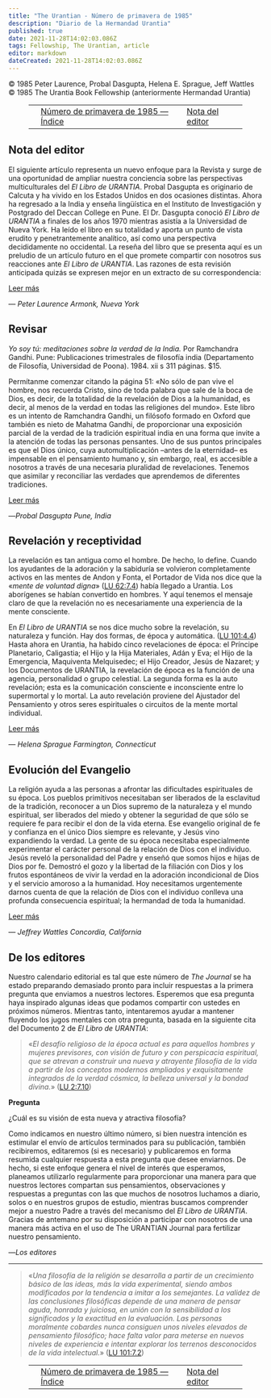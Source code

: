```yaml
---
title: "The Urantian - Número de primavera de 1985"
description: "Diario de la Hermandad Urantia"
published: true
date: 2021-11-28T14:02:03.086Z
tags: Fellowship, The Urantian, article
editor: markdown
dateCreated: 2021-11-28T14:02:03.086Z
---
```


<p class="v-card v-sheet theme--light grey lighten-3 px-2">© 1985 Peter Laurence, Probal Dasgupta, Helena E. Sprague, Jeff Wattles<br>© 1985 The Urantia Book Fellowship (anteriormente Hermandad Urantia)</p>
<figure class="table chapter-navigator">
  <table>
    <tbody>
      <tr>
        <td>
        </td>
        <td>
        <a href="/es/index/articles_the_urantian#número-de-primavera-de-1985">
          <span class="mdi mdi-book-open-variant"></span><span class="pl-2">Número de primavera de 1985 — Índice</span>
        </a>
        </td>
        <td>
        <a href="/es/article/Peter_Laurence/Editors_Note">
          <span class="pr-2">Nota del editor</span><span class="mdi mdi-arrow-right-drop-circle"></span>
        </a>
        </td>
      </tr>
    </tbody>
  </table>
</figure>



## Nota del editor

El siguiente artículo representa un nuevo enfoque para la Revista y surge de una oportunidad de ampliar nuestra conciencia sobre las perspectivas multiculturales del _El Libro de URANTIA_. Probal Dasgupta es originario de Calcuta y ha vivido en los Estados Unidos en dos ocasiones distintas. Ahora ha regresado a la India y enseña lingüística en el Instituto de Investigación y Postgrado del Deccan College en Pune. El Dr. Dasgupta conoció _El Libro de URANTIA_ a finales de los años 1970 mientras asistía a la Universidad de Nueva York. Ha leído el libro en su totalidad y aporta un punto de vista erudito y penetrantemente analítico, así como una perspectiva decididamente no occidental. La reseña del libro que se presenta aquí es un preludio de un artículo futuro en el que promete compartir con nosotros sus reacciones ante _El Libro de URANTIA_. Las razones de esta revisión anticipada quizás se expresen mejor en un extracto de su correspondencia:

[Leer más](/es/article/Peter_Laurence/Editors_Note)

— _Peter Laurence_
_Armonk, Nueva York_

## Revisar

_Yo soy tú: meditaciones sobre la verdad de la India._ Por Ramchandra Gandhi. Pune: Publicaciones trimestrales de filosofía india (Departamento de Filosofía, Universidad de Poona). 1984. xii s 311 páginas. $15.

Permítanme comenzar citando la página 51: «No sólo de pan vive el hombre, nos recuerda Cristo, sino de toda palabra que sale de la boca de Dios, es decir, de la totalidad de la revelación de Dios a la humanidad, es decir, al menos de la verdad en todas las religiones del mundo». Este libro es un intento de Ramchandra Gandhi, un filósofo formado en Oxford que también es nieto de Mahatma Gandhi, de proporcionar una exposición parcial de la verdad de la tradición espiritual india en una forma que invite a la atención de todas las personas pensantes. Uno de sus puntos principales es que el Dios único, cuya automultiplicación –antes de la eternidad– es impensable en el pensamiento humano y, sin embargo, real, es accesible a nosotros a través de una necesaria pluralidad de revelaciones. Tenemos que asimilar y reconciliar las verdades que aprendemos de diferentes tradiciones.

[Leer más](/es/article/Probal_Dasgupta/Review_I_am_thou_meditations_on_the_truth_of_India)

—_Probal Dasgupta_
_Pune, India_

## Revelación y receptividad

La revelación es tan antigua como el hombre. De hecho, lo define. Cuando los ayudantes de la adoración y la sabiduría se volvieron completamente activos en las mentes de Andon y Fonta, el Portador de Vida nos dice que la «_mente de voluntad digna_» ([LU 62:7.4](/es/The_Urantia_Book/62#p7_4)) había llegado a Urantia. Los aborígenes se habían convertido en hombres. Y aquí tenemos el mensaje claro de que la revelación no es necesariamente una experiencia de la mente consciente.

En _El Libro de URANTIA_ se nos dice mucho sobre la revelación, su naturaleza y función. Hay dos formas, de época y automática. ([LU 101:4.4](/es/The_Urantia_Book/101#p4_4)) Hasta ahora en Urantia, ha habido cinco revelaciones de época: el Príncipe Planetario, Caligastia; el Hijo y la Hija Materiales, Adán y Eva; el Hijo de la Emergencia, Maquiventa Melquisedec; el Hijo Creador, Jesús de Nazaret; y los Documentos de URANTIA, la revelación de época es la función de una agencia, personalidad o grupo celestial. La segunda forma es la auto revelación; esta es la comunicación consciente e inconsciente entre lo supermortal y lo mortal. La auto revelación proviene del Ajustador del Pensamiento y otros seres espirituales o circuitos de la mente mortal individual.

[Leer más](/es/article/Helena_E_Sprague/Revelation_and_receptivity)

— _Helena Sprague_
_Farmington, Connecticut_

## Evolución del Evangelio

La religión ayuda a las personas a afrontar las dificultades espirituales de su época. Los pueblos primitivos necesitaban ser liberados de la esclavitud de la tradición, reconocer a un Dios supremo de la naturaleza y el mundo espiritual, ser liberados del miedo y obtener la seguridad de que sólo se requiere fe para recibir el don de la vida eterna. Ese evangelio original de fe y confianza en el único Dios siempre es relevante, y Jesús vino expandiendo la verdad. La gente de su época necesitaba especialmente experimentar el carácter personal de la relación de Dios con el individuo. Jesús reveló la personalidad del Padre y enseñó que somos hijos e hijas de Dios por fe. Demostró el gozo y la libertad de la filiación con Dios y los frutos espontáneos de vivir la verdad en la adoración incondicional de Dios y el servicio amoroso a la humanidad. Hoy necesitamos urgentemente darnos cuenta de que la relación de Dios con el individuo conlleva una profunda consecuencia espiritual; la hermandad de toda la humanidad.

[Leer más](en/article/Jeff_Wattles/Evolución_del_evangelio)

— _Jeffrey Wattles_
_Concordia, California_

## De los editores

Nuestro calendario editorial es tal que este número de _The Journal_ se ha estado preparando demasiado pronto para incluir respuestas a la primera pregunta que enviamos a nuestros lectores. Esperemos que esa pregunta haya inspirado algunas ideas que podamos compartir con ustedes en próximos números. Mientras tanto, intentaremos ayudar a mantener fluyendo los jugos mentales con otra pregunta, basada en la siguiente cita del Documento 2 de _El Libro de URANTIA_:

> «_El desafío religioso de la época actual es para aquellos hombres y mujeres previsores, con visión de futuro y con perspicacia espiritual, que se atrevan a construir una nueva y atrayente filosofía de la vida a partir de los conceptos modernos ampliados y exquisitamente integrados de la verdad cósmica, la belleza universal y la bondad divina._» ([LU 2:7.10](/es/The_Urantia_Book/2#p7_10))

**Pregunta**

¿Cuál es su visión de esta nueva y atractiva filosofía?

Como indicamos en nuestro último número, si bien nuestra intención es estimular el envío de artículos terminados para su publicación, también recibiremos, editaremos (si es necesario) y publicaremos en forma resumida cualquier respuesta a esta pregunta que desee enviarnos. De hecho, si este enfoque genera el nivel de interés que esperamos, planeamos utilizarlo regularmente para proporcionar una manera para que nuestros lectores compartan sus pensamientos, observaciones y respuestas a preguntas con las que muchos de nosotros luchamos a diario, solos o en nuestros grupos de estudio, mientras buscamos comprender mejor a nuestro Padre a través del mecanismo del _El Libro de URANTIA_. Gracias de antemano por su disposición a participar con nosotros de una manera más activa en el uso de The URANTIAN Journal para fertilizar nuestro pensamiento.

—_Los editores_

---

> «_Una filosofía de la religión se desarrolla a partir de un crecimiento básico de las ideas, más la vida experimental, siendo ambos modificados por la tendencia a imitar a los semejantes. La validez de las conclusiones filosóficas depende de una manera de pensar aguda, honrada y juiciosa, en unión con la sensibilidad a los significados y la exactitud en la evaluación. Las personas moralmente cobardes nunca consiguen unos niveles elevados de pensamiento filosófico; hace falta valor para meterse en nuevos niveles de experiencia e intentar explorar los terrenos desconocidos de la vida intelectual._» ([LU 101:7.2](/es/The_Urantia_Book/101#p7_2))





<figure class="table chapter-navigator">
  <table>
    <tbody>
      <tr>
        <td>
        </td>
        <td>
        <a href="/es/index/articles_the_urantian#número-de-primavera-de-1985">
          <span class="mdi mdi-book-open-variant"></span><span class="pl-2">Número de primavera de 1985 — Índice</span>
        </a>
        </td>
        <td>
        <a href="/es/article/Peter_Laurence/Editors_Note">
          <span class="pr-2">Nota del editor</span><span class="mdi mdi-arrow-right-drop-circle"></span>
        </a>
        </td>
      </tr>
    </tbody>
  </table>
</figure>
